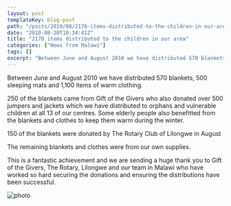 ```yaml
---
layout: post
templateKey: blog-post
path: "/posts/2010/08/2170-items-distributed-to-the-children-in-our-area/"
date: "2010-08-20T10:34:41Z"
title: "2170 items distributed to the children in our area"
categories: ["News from Malawi"]
tags: []
excerpt: "Between June and August 2010 we have distributed 570 blankets, 500 sleeping mats and 1,100 items of..."
---
```


Between June and August 2010 we have distributed 570 blankets, 500 sleeping mats and 1,100 items of warm clothing.

250 of the blankets came from Gift of the Givers who also donated over 500 jumpers and jackets which we have distributed to orphans and vulnerable children at all 13 of our centres. Some elderly people also benefitted from the blankets and clothes to keep them warm during the winter.

150 of the blankets were donated by The Rotary Club of Lilongwe in August

The remaining blankets and clothes were from our own supplies.

This is a fantastic achievement and we are sending a huge thank you to Gift of the Givers, The Rotary, Lilongwe and our team in Malawi who have worked so hard securing the donations and ensuring the distributions have been successful.

![photo](https://www.landirani.org/image_library/news/full_size/4b0bfdfd40edehpnx2124.jpg)